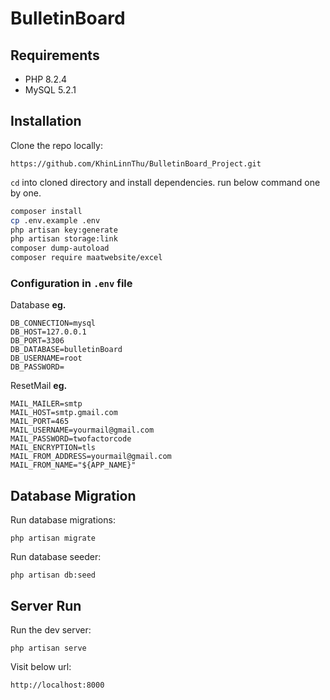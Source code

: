 # BulletinBoard

## Requirements
- PHP 8.2.4
- MySQL 5.2.1

## Installation

Clone the repo locally:
```
https://github.com/KhinLinnThu/BulletinBoard_Project.git
```

`cd` into cloned directory and install dependencies. run below command one by one.
```bash
composer install
cp .env.example .env
php artisan key:generate
php artisan storage:link
composer dump-autoload
composer require maatwebsite/excel
```

### Configuration in `.env` file

Database **eg.**
```
DB_CONNECTION=mysql
DB_HOST=127.0.0.1
DB_PORT=3306
DB_DATABASE=bulletinBoard
DB_USERNAME=root
DB_PASSWORD=
```
ResetMail **eg.**
```
MAIL_MAILER=smtp
MAIL_HOST=smtp.gmail.com
MAIL_PORT=465
MAIL_USERNAME=yourmail@gmail.com
MAIL_PASSWORD=twofactorcode
MAIL_ENCRYPTION=tls
MAIL_FROM_ADDRESS=yourmail@gmail.com
MAIL_FROM_NAME="${APP_NAME}"
```

## Database Migration

Run database migrations:
```
php artisan migrate
```

Run database seeder:
```
php artisan db:seed
```

## Server Run

Run the dev server:
```
php artisan serve
```

Visit below url:
```
http://localhost:8000
```
